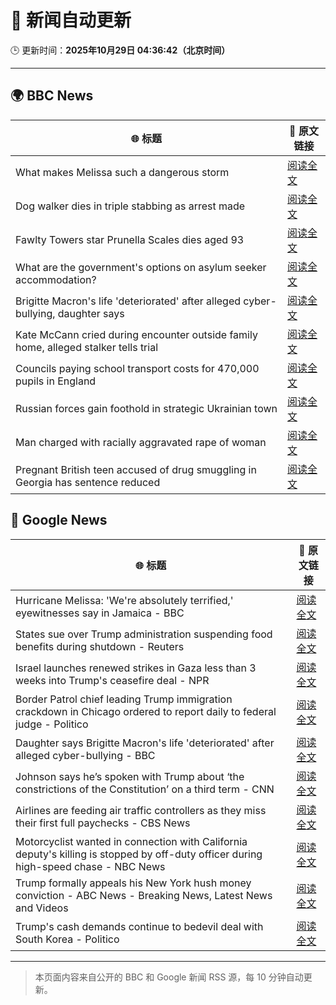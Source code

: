 # 🧠 新闻自动更新

🕒 更新时间：**2025年10月29日 04:36:42（北京时间）**

---

## 🌍 BBC News

| 🌐 标题 | 🔗 原文链接 |
|--------|-------------|
| What makes Melissa such a dangerous storm | [阅读全文](https://www.bbc.com/news/articles/cp3d71q32w5o?at_medium=RSS&at_campaign=rss) |
| Dog walker dies in triple stabbing as arrest made | [阅读全文](https://www.bbc.com/news/articles/c5ypkd57n97o?at_medium=RSS&at_campaign=rss) |
| Fawlty Towers star Prunella Scales dies aged 93 | [阅读全文](https://www.bbc.com/news/articles/cjd0yn5gyndo?at_medium=RSS&at_campaign=rss) |
| What are the government's options on asylum seeker accommodation? | [阅读全文](https://www.bbc.com/news/articles/c9d60ejn41wo?at_medium=RSS&at_campaign=rss) |
| Brigitte Macron's life 'deteriorated' after alleged cyber-bullying, daughter says | [阅读全文](https://www.bbc.com/news/articles/czr16vjk8zlo?at_medium=RSS&at_campaign=rss) |
| Kate McCann cried during encounter outside family home, alleged stalker tells trial | [阅读全文](https://www.bbc.com/news/articles/cdjr2d8jdrlo?at_medium=RSS&at_campaign=rss) |
| Councils paying school transport costs for 470,000 pupils in England | [阅读全文](https://www.bbc.com/news/articles/c14pg0xj7mzo?at_medium=RSS&at_campaign=rss) |
| Russian forces gain foothold in strategic Ukrainian town | [阅读全文](https://www.bbc.com/news/articles/c620765wlxgo?at_medium=RSS&at_campaign=rss) |
| Man charged with racially aggravated rape of woman | [阅读全文](https://www.bbc.com/news/articles/clyg636kdrgo?at_medium=RSS&at_campaign=rss) |
| Pregnant British teen accused of drug smuggling in Georgia has sentence reduced | [阅读全文](https://www.bbc.com/news/articles/cwypqwn4epyo?at_medium=RSS&at_campaign=rss) |

## 📰 Google News

| 🌐 标题 | 🔗 原文链接 |
|--------|-------------|
| Hurricane Melissa: 'We're absolutely terrified,' eyewitnesses say in Jamaica - BBC | [阅读全文](https://news.google.com/rss/articles/CBMiWkFVX3lxTFBGUW5icl8wVGhXSW5UZG85U09OaGZaU2lHQmdhOFpieFhpQlBQMFh5c0ctSV8xVFRSVUFuakNiSm15czJMdncwOVpqQmtRclVtQTlDdS1zMHh0Z9IBX0FVX3lxTE1KUFVzRUxRNjcxWTZ5enBxZ0U2Qndabk9pcDNwemJRTDlQZXljV3hYb1Y2Zm1OUHV5YlA3X0tjTC1TenpfWUIwWGx5WjlLdzJEei1tZ3JSWnZ4V1V2S3d3?oc=5) |
| States sue over Trump administration suspending food benefits during shutdown - Reuters | [阅读全文](https://news.google.com/rss/articles/CBMivwFBVV95cUxNZmc4ZXF5clhERmduX3R3SjF6UGV5ODh4bGIxcmg1eC02SjFoQlFfWTdONWRQZUl0SC1ucVVkbDVuNmYya2lqUnVxazFBZFNib2JoNVp2RllBWjl3TDE1SFhsRnluWGEtQVZhckZQMS0wU19JZnJNZm1OZGY5dDF5cnJUVXlreldXZG12ejRPYXV3eVFrRXpzQTdwNmxPNEtXOWh2WUdrZVEwMnNGcndqd1Ryb3VUTXZzV3RUWEc2NA?oc=5) |
| Israel launches renewed strikes in Gaza less than 3 weeks into Trump's ceasefire deal - NPR | [阅读全文](https://news.google.com/rss/articles/CBMigwFBVV95cUxPUlJMNHROa3gzSFhRRGVmY0d0azNtbTJWTlptcm0yV1h0eXVmU2VsZ3NkNFBUZnRVYXh3RDM0V3MySm81eFZndkZkNVVrOU5NTGhaMVMtVTJySHVtWW1rZUFURWNPc1RCVkZNcGczbkVIMFhja3dOdGQ3bkRhc1hOQWdpbw?oc=5) |
| Border Patrol chief leading Trump immigration crackdown in Chicago ordered to report daily to federal judge - Politico | [阅读全文](https://news.google.com/rss/articles/CBMilAFBVV95cUxOb3N1SzVuN1oyel9hV0FPdkxPeDRfSzZaRmNUazNSVmdKc0h1MXZOd3o1R2lOd051cDIyN3NtRG1TNF9rSTUwZ2dXa3hLMTlxV25kVmNZMHlmNUFkZFJSZjBIckxrM0w5Q3QtMWdadlgyTmZtU2F2VlVUYk4xMW9vRGpLUW1YU25RdjRlWnFDMEN2Ml9y?oc=5) |
| Daughter says Brigitte Macron's life 'deteriorated' after alleged cyber-bullying - BBC | [阅读全文](https://news.google.com/rss/articles/CBMiWkFVX3lxTFByd3VZdHR3bHFRSDN1NUJ4TTlmNVJQX3Q3N01hNnJPVDBXNzI3TUZQS3BvWWxDN1dVMFRFejA1eXR0Rk5rZ3RXRXI3eVY0dVVEUVRSa2hsUlk4Z9IBX0FVX3lxTE45cDJYcktMUTJsdWszODZ6M19VNnA5bjhfMUlZb2ozUFJGZHJWT3BOMmtBWl9DM2pzb0MyU3Y0eU4wd0JXdkFZYU5KdEVEZkdCUlB6ZkVrelpSZ3BvQ2Rj?oc=5) |
| Johnson says he’s spoken with Trump about ‘the constrictions of the Constitution’ on a third term - CNN | [阅读全文](https://news.google.com/rss/articles/CBMieEFVX3lxTE14ZWpyN1ExWVRMQkFtemhCVmhHZHFvUGZ2YTFER1VUa1FDdFdjZW55T0ROUW1aREZWUG1vYnB0cHR1WEtqV1lsZDI3dXFpZDIzUTF2Q3NmcVphcEt5N0xtZHFDOFpWTHZTNzM1RnB2b1NRUk81Q0RTWA?oc=5) |
| Airlines are feeding air traffic controllers as they miss their first full paychecks - CBS News | [阅读全文](https://news.google.com/rss/articles/CBMipgFBVV95cUxOSUItYUFQRGtyaUlISXltWHVVRXVoVmpkS3RmR0VlTmtfZ0Z4QzJ4QXRqV2dpSjJxSmFYWHNCenJfaE1ySGRGU2dyRm5LS09pVlhreEF5dW45b1RoZjJpaUdraFEzblJCLUk1Y2ZjcDlfTjNLMUZwZVQ3UUxiaEhIb2Z6dTQ5T3B1blh4M29yR0tzSm1QX3ZhWDJaNENuTDZ0dHlOMUln0gGrAUFVX3lxTE9jQmM0R2llM2Z6TGIyWkp3NW95allFX1JfRTJIOUI5dGVnNkVhdlhJV0cwOEF4QkkxejljR0JFQmlBb2NqZGNFT0RuNWRRWnNycDh5d3B1T2RlS1hVdHgweGlwQ3RBaTFra0NYMnZDa2VlcHRZSVpNWFZnYmJoYXQxYmtJdFc0cHo4MW9GbEg0NXlGeVlGZWM1NUtnZFhZcXp2bnlkYy15U3BiWQ?oc=5) |
| Motorcyclist wanted in connection with California deputy's killing is stopped by off-duty officer during high-speed chase - NBC News | [阅读全文](https://news.google.com/rss/articles/CBMiuAFBVV95cUxOdTdSLU1PV3hIdFNoWnlVUUFIb2VfLWdWWjJNTUdxYWlLMzIwNGRHWDF1NkpFVlUzd2cyendBOFpENUh3OGJ1MFhya1lVbUFxa05yVGZoWmdidXNfbTBUd1dUU1BQRVhUU2hxc1piLUtDVm9nejFoRDFaNC1pdHZzeWNrZnFTV3ZXQl83ZVJ5bWJGYVB1WmtHSW95ak04WElyZ1d0NTZXbHdxZnBzbl9GeVJiVEl6QU1I0gFWQVVfeXFMTW0ycjdiQ0puUlZQSlg4X2xyclBnZ1NaUWwzekpQc2JWX3NyVnMwSS1ESWdzclFuVVJpZGRfMl9fSUpNb3d4eVVxOGtiSnhQc3ozWi1Wd0E?oc=5) |
| Trump formally appeals his New York hush money conviction - ABC News - Breaking News, Latest News and Videos | [阅读全文](https://news.google.com/rss/articles/CBMinwFBVV95cUxNMmxDWFFLOUVyUFkzWmhBel96eG9BM0tpalpjRlJpWGhwb3dYUElOdUN5bDZUUE9Hc3M5MmxMMk85QkUzNVZRbDZlUkh0VDZqbmgzWGlyOUJJcjladHpyYjltUU12X1Q5U3J4LTRwU2ZKU2JsdmdrMDdXbFRzbGJaTGI3OXRXa040bWFXazZZTEkxNG9uZjYyQ2hiZ0pYWWPSAaQBQVVfeXFMT3Bndi1UcFM5bUpVU3MySHhuaFhBc3pDeUhnX1plS1RJWnY2OTViR3Vua3FkU2N4cGtiRG81WXNvR1FtN2d5RldxUEFrQlh4bTd0dzVWWFUxYnF2clkzRXRGY0NET1pjVUZkX196U28xTm9heE1GR2tzc3VvQUliWHVwTEpFZThWQ1VKVGJ0bm1qWXNEc0ZsRHFoT3NsX0lLeG1WOUs?oc=5) |
| Trump's cash demands continue to bedevil deal with South Korea - Politico | [阅读全文](https://news.google.com/rss/articles/CBMisAFBVV95cUxQQTVZYlVrWTdZeVYzYUJFeVp6dm1UUWNFZDhURzZMampLOHV1blk4WGw4V2pUWHB0ODdLaElxMng0Q1NGaG5MWmpSYzVQS0RWNjN2OUlkN0NvTHlhQXp6Nm91ckhqNy1OZzFuUFJ6T0tNQVI4SVZMS1NuWjBEMHA3RmpXNGs0RjdHRDlka05mY1dIV214dDZpci14emRwZFc1NGN6VmRCVHpQRjFoNXJNZQ?oc=5) |

---
> 本页面内容来自公开的 BBC 和 Google 新闻 RSS 源，每 10 分钟自动更新。